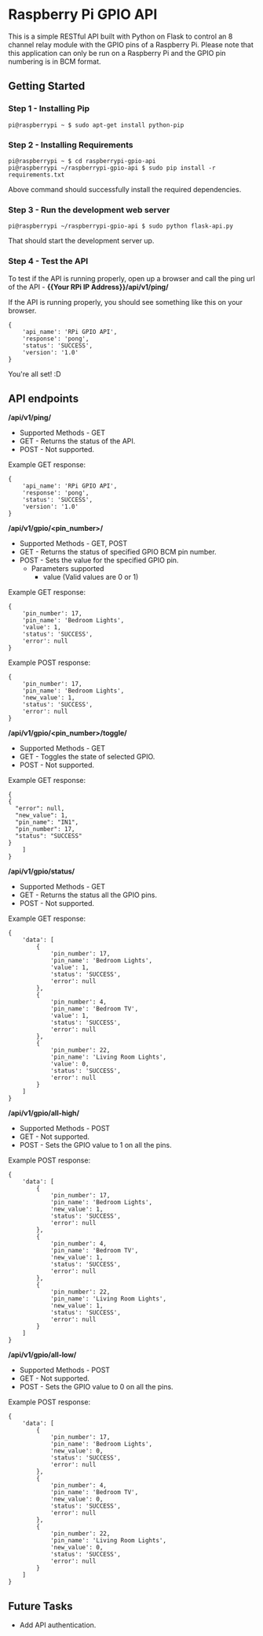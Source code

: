 # Raspberry Pi GPIO API #

This is a simple RESTful API built with Python on Flask to control an 8 channel relay module with the GPIO pins of a Raspberry Pi. Please note that this application can only be run on a Raspberry Pi and the GPIO pin numbering is in BCM format.

## Getting Started ##

### Step 1 - Installing Pip ###
```shell
pi@raspberrypi ~ $ sudo apt-get install python-pip
```
### Step 2 - Installing Requirements ###
```shell
pi@raspberrypi ~ $ cd raspberrypi-gpio-api
pi@raspberrypi ~/raspberrypi-gpio-api $ sudo pip install -r requirements.txt

```
Above command should successfully install the required dependencies.
### Step 3 - Run the development web server ###
```shell
pi@raspberrypi ~/raspberrypi-gpio-api $ sudo python flask-api.py

```
That should start the development server up.
### Step 4 - Test the API ###
To test if the API is running properly, open up a browser and call the ping url of the API - **{{Your RPi IP Address}}/api/v1/ping/**

If the API is running properly, you should see something like this on your browser.
```
{
    'api_name': 'RPi GPIO API',
    'response': 'pong',
    'status': 'SUCCESS',
    'version': '1.0'
}
```
You're all set! :D

## API endpoints ##

**/api/v1/ping/**

* Supported Methods - GET
* GET - Returns the status of the API.
* POST - Not supported.

Example GET response:
```
{
    'api_name': 'RPi GPIO API',
    'response': 'pong',
    'status': 'SUCCESS',
    'version': '1.0'
}
```


**/api/v1/gpio/\<pin_number\>/**

* Supported Methods - GET, POST
* GET - Returns the status of specified GPIO BCM pin number.
* POST - Sets the value for the specified GPIO pin.
    * Parameters supported
        * value (Valid values are 0 or 1)

Example GET response:
```
{
    'pin_number': 17,
    'pin_name': 'Bedroom Lights',
    'value': 1,
    'status': 'SUCCESS',
    'error': null
}
```

Example POST response:
```
{
    'pin_number': 17,
    'pin_name': 'Bedroom Lights',
    'new_value': 1,
    'status': 'SUCCESS',
    'error': null
}
```


**/api/v1/gpio/<pin_number>/toggle/**

* Supported Methods - GET
* GET - Toggles the state of selected GPIO.
* POST - Not supported.

Example GET response:
```
{
{
  "error": null, 
  "new_value": 1, 
  "pin_name": "IN1", 
  "pin_number": 17, 
  "status": "SUCCESS"
}
    ]
}
```


**/api/v1/gpio/status/**

* Supported Methods - GET
* GET - Returns the status all the GPIO pins.
* POST - Not supported.

Example GET response:
```
{
    'data': [
        {
            'pin_number': 17,
            'pin_name': 'Bedroom Lights',
            'value': 1,
            'status': 'SUCCESS',
            'error': null
        },
        {
            'pin_number': 4,
            'pin_name': 'Bedroom TV',
            'value': 1,
            'status': 'SUCCESS',
            'error': null
        },
        {
            'pin_number': 22,
            'pin_name': 'Living Room Lights',
            'value': 0,
            'status': 'SUCCESS',
            'error': null
        }
    ]
}
```



**/api/v1/gpio/all-high/**

* Supported Methods - POST
* GET - Not supported.
* POST - Sets the GPIO value to 1 on all the pins.

Example POST response:
```
{
    'data': [
        {
            'pin_number': 17,
            'pin_name': 'Bedroom Lights',
            'new_value': 1,
            'status': 'SUCCESS',
            'error': null
        },
        {
            'pin_number': 4,
            'pin_name': 'Bedroom TV',
            'new_value': 1,
            'status': 'SUCCESS',
            'error': null
        },
        {
            'pin_number': 22,
            'pin_name': 'Living Room Lights',
            'new_value': 1,
            'status': 'SUCCESS',
            'error': null
        }
    ]
}
```


**/api/v1/gpio/all-low/**

* Supported Methods - POST
* GET - Not supported.
* POST - Sets the GPIO value to 0 on all the pins.

Example POST response:
```
{
    'data': [
        {
            'pin_number': 17,
            'pin_name': 'Bedroom Lights',
            'new_value': 0,
            'status': 'SUCCESS',
            'error': null
        },
        {
            'pin_number': 4,
            'pin_name': 'Bedroom TV',
            'new_value': 0,
            'status': 'SUCCESS',
            'error': null
        },
        {
            'pin_number': 22,
            'pin_name': 'Living Room Lights',
            'new_value': 0,
            'status': 'SUCCESS',
            'error': null
        }
    ]
}
```

## Future Tasks ##
* Add API authentication.
